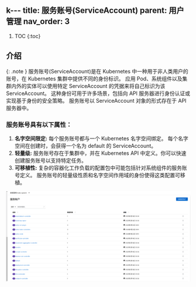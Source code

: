 k---
title: 服务账号(ServiceAccount)
parent: 用户管理
nav_order: 3
---

1. TOC
{:toc}

## 介绍

{: .note }
服务账号(ServiceAccount)是在 Kubernetes 中一种用于非人类用户的账号，在 Kubernetes 集群中提供不同的身份标识。 应用 Pod、系统组件以及集群内外的实体可以使用特定 ServiceAccount 的凭据来将自己标识为该 ServiceAccount。 这种身份可用于许多场景，包括向 API 服务器进行身份认证或实现基于身份的安全策略。
服务账号以 ServiceAccount 对象的形式存在于 API 服务器中。

### 服务账号具有以下属性：
1. **名字空间限定:** 每个服务账号都与一个 Kubernetes 名字空间绑定。 每个名字空间在创建时，会获得一个名为 default 的 ServiceAccount。
2. **轻量级:** 服务账号存在于集群中，并在 Kubernetes API 中定义。你可以快速创建服务账号以支持特定任务。
3. **可移植性:** 复杂的容器化工作负载的配置包中可能包括针对系统组件的服务账号定义。 服务账号的轻量级性质和名字空间作用域的身份使得这类配置可移植。


![](imgs/serviceaccounts.png)

